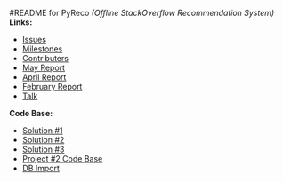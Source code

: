 #README for PyReco _(Offline StackOverflow Recommendation System)_  
**Links:**  
* [Issues](https://github.com/ankitkumar93/csc510-se-project/issues)  
* [Milestones](https://github.com/ankitkumar93/csc510-se-project/milestones)  
* [Contributers](https://github.com/ankitkumar93/csc510-se-project/graphs/contributors)  
* [May Report](https://github.com/ankitkumar93/csc510-se-project/blob/master/Reports/report_may1.pdf)
* [April Report](https://github.com/ankitkumar93/csc510-se-project/blob/master/Reports/report_aprl1.pdf)  
* [February Report](https://github.com/ankitkumar93/csc510-se-project/blob/master/Reports/report_feb1.pdf)
* [Talk](https://github.com/ankitkumar93/csc510-se-project/blob/master/Reports/talk.pdf)
  
**Code Base:**  
* [Solution #1](https://github.com/ankitkumar93/csc510-se-project/tree/master/Code%20Base/Solution%201)  
* [Solution #2](https://github.com/ankitkumar93/csc510-se-project/tree/master/Code%20Base/Solution%202)  
* [Solution #3](https://github.com/ankitkumar93/csc510-se-project/tree/master/Code%20Base/Solution%203)  
* [Project #2 Code Base](https://github.com/ankitkumar93/csc510-se-project/tree/master/Code%20Base/Project%202)  
* [DB Import](https://github.com/ankitkumar93/csc510-se-project/tree/db_import)  
